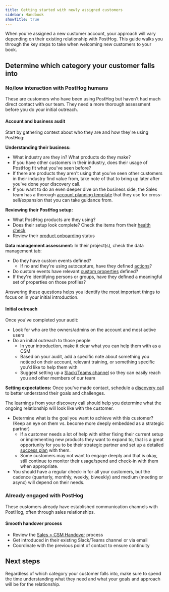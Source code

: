 ```yaml
---
title: Getting started with newly assigned customers
sidebar: Handbook
showTitle: true
---
```



When you're assigned a new customer account, your approach will vary depending on their existing relationship with PostHog. This guide walks you through the key steps to take when welcoming new customers to your book.

## Determine which category your customer falls into

### No/low interaction with PostHog humans

These are customers who have been using PostHog but haven't had much direct contact with our team. They need a more thorough assessment before you do your initial outreach.

#### Account and business audit

Start by gathering context about who they are and how they're using PostHog:

**Understanding their business:**
- What industry are they in? What products do they make?
- If you have other customers in their industry, does their usage of PostHog fit what you've seen before?
- If there are products they aren't using that you've seen other customers in their industry find value from, take note of that to bring up later after you've done your discovery call.
- If you want to do an even deeper dive on the business side, the Sales team has a thorough [account planning template](/handbook/growth/sales/account-planning) that they use for cross-sell/expansion that you can take guidance from.

**Reviewing their PostHog setup:**
- What PostHog products are they using?
- Does their setup look complete? Check the items from their [health check](https://posthog.com/handbook/cs-and-onboarding/health-tracking)
- Review their [product onboarding](https://posthog.com/handbook/growth/sales/account-allocation#product-onboarding) status

**Data management assessment:**
In their project(s), check the data management tab:
- Do they have custom events defined?
  - If no and they're using autocapture, have they defined [actions](/docs/data/actions)?
- Do custom events have relevant [custom properties](/docs/getting-started/send-events#sending-custom-properties-on-an-event) defined?
- If they're identifying persons or groups, have they defined a meaningful set of properties on those profiles?

Answering these questions helps you identify the most important things to focus on in your initial introduction.

#### Initial outreach

Once you've completed your audit:

- Look for who are the owners/admins on the account and most active users
- Do an initial outreach to those people
  - In your introduction, make it clear what you can help them with as a CSM
  - Based on your audit, add a specific note about something you noticed on their account, relevant training, or something specific you'd like to help them with
  - Suggest setting up a [Slack/Teams channel](/handbook/growth/sales/slack-channels) so they can easily reach you and other members of our team 

**Setting expectations:**
Once you've made contact, schedule a [discovery call](/handbook/cs-and-onboarding/getting-to-know-your-customers#discovery-call) to better understand their goals and challenges.

The learnings from your discovery call should help you determine what the ongoing relationship will look like with the customer.
- Determine what is the goal you want to achieve with this customer? (Keep an eye on them vs. become more deeply embedded as a strategic partner)
  - If a customer needs a lot of help with either fixing their current setup or implementing new products they want to expand to, that is a great opportunity for you to be their strategic partner and set up a detailed [success plan](/handbook/cs-and-onboarding/onboarding-success-plan) with them.
  - Some customers may not want to engage deeply and that is okay, still continue to monitor their usage/spend and check-in with them when appropriate. 
- You should have a regular check-in for all your customers, but the cadence (quarterly, monthly, weekly, biweekly) and medium (meeting or async) will depend on their needs.

### Already engaged with PostHog 

These customers already have established communication channels with PostHog, often through sales relationships.

#### Smooth handover process

- Review the [Sales > CSM Handover](/handbook/growth/sales/account-allocation#handing-over-customers) process
- Get introduced in their existing Slack/Teams channel or via email
- Coordinate with the previous point of contact to ensure continuity

## Next steps

Regardless of which category your customer falls into, make sure to spend the time understanding what they need and what your goals and approach will be for the relationship.
